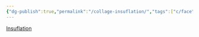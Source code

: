 ```yaml
---
{"dg-publish":true,"permalink":"/collage-insuflation/","tags":["c/face","c/faceless","c/man","c/woman","c/air","c/flat-background","c/texture","c/pink","c/yellow","c/orange","c/abstract"],"created":"2024-01-09T08:58:14.621-05:00","updated":"2024-01-09T08:59:01.397-05:00"}
---
```



[Insuflation](https://www.instagram.com/p/CwftQcIxeH6/)
